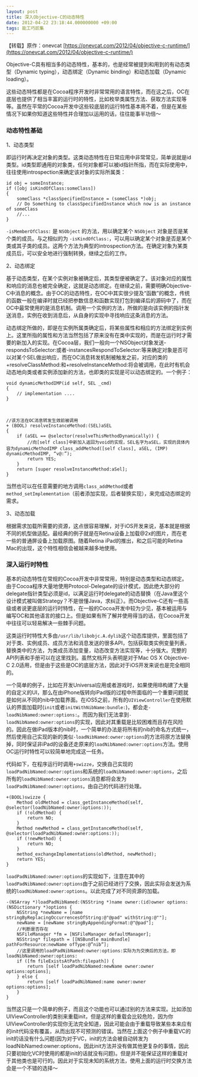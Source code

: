 ```yaml
---
layout: post
title: 深入Objective-C的动态特性
date: 2012-04-22 23:18:44.000000000 +09:00
tags: 能工巧匠集
---
```


【转载】原作：onevcat [https://onevcat.com/2012/04/objective-c-runtime/](https://onevcat.com/2012/04/objective-c-runtime/)

Objective-C具有相当多的动态特性，基本的，也是经常被提到和用到的有动态类型（Dynamic typing），动态绑定（Dynamic binding）和动态加载（Dynamic loading）。

这些动态特性都是在Cocoa程序开发时非常常用的语言特性，而在这之后，OC在底层也提供了相当丰富的运行时的特性，比如枚举类属性方法、获取方法实现等等。虽然在平常的Cocoa开发中这些较底层的运行特性基本用不着，但是在某些情况下如果你知道这些特性并合理加以运用的话，往往能事半功倍～

### 动态特性基础

1、动态类型

即运行时再决定对象的类型。这类动态特性在日常应用中非常常见，简单说就是id类型。id类型即通用的对象类，任何对象都可以被id指针所指，而在实际使用中，往往使用introspection来确定该对象的实际所属类：

```
id obj = someInstance;
if ([obj isKindOfClass:someClass])
{
    someClass *classSpecifiedInstance = (someClass *)obj;
    // Do Something to classSpecifiedInstance which now is an instance of someClass
    //...
}
```
`-isMemberOfClass:` 是 `NSObject` 的方法，用以确定某个 `NSObject` 对象是否是某个类的成员。与之相似的为 `-isKindOfClass:`，可以用以确定某个对象是否是某个类或其子类的成员。这两个方法为典型的introspection方法。在确定对象为某类成员后，可以安全地进行强制转换，继续之后的工作。

2、动态绑定

基于动态类型，在某个实例对象被确定后，其类型便被确定了。该对象对应的属性和响应的消息也被完全确定，这就是动态绑定。在继续之前，需要明确Objective-C中消息的概念。由于OC的动态特性，在OC中其实很少提及“函数”的概念，传统的函数一般在编译时就已经把参数信息和函数实现打包到编译后的源码中了，而在OC中最常使用的是消息机制。调用一个实例的方法，所做的是向该实例的指针发送消息，实例在收到消息后，从自身的实现中寻找响应这条消息的方法。

动态绑定所做的，即是在实例所属类确定后，将某些属性和相应的方法绑定到实例上。这里所指的属性和方法当然包括了原来没有在类中实现的，而是在运行时才需要的新加入的实现。在Cocoa层，我们一般向一个NSObject对象发送-respondsToSelector:或者-instancesRespondToSelector:等来确定对象是否可以对某个SEL做出响应，而在OC消息转发机制被触发之前，对应的类的+resolveClassMethod:和+resolveInstanceMethod:将会被调用，在此时有机会动态地向类或者实例添加新的方法，也即类的实现是可以动态绑定的。一个例子：

```
void dynamicMethodIMP(id self, SEL _cmd)
{
    // implementation ....
}



//该方法在OC消息转发生效前被调用
+ (BOOL) resolveInstanceMethod:(SEL)aSEL
{ 
    if (aSEL == @selector(resolveThisMethodDynamically)) {
        //向[self class]中新加入返回为void的实现，SEL名字为aSEL，实现的具体内容为dynamicMethodIMP class_addMethod([self class], aSEL, (IMP) dynamicMethodIMP, “v@:”);
        return YES;
    }
    return [super resolveInstanceMethod:aSel];
}  
```

当然也可以在任意需要的地方调用`class_addMethod`或者`method_setImplementation`（前者添加实现，后者替换实现），来完成动态绑定的需求。

3、动态加载

根据需求加载所需要的资源，这点很容易理解，对于iOS开发来说，基本就是根据不同的机型做适配。最经典的例子就是在Retina设备上加载@2x的图片，而在老一些的普通屏设备上加载原图。随着Retina iPad的推出，和之后可能的Retina Mac的出现，这个特性相信会被越来越多地使用。

### 深入运行时特性

基本的动态特性在常规的Cocoa开发中非常常用，特别是动态类型和动态绑定。由于Cocoa程序大量地使用Protocol-Delegate的设计模式，因此绝大部分的delegate指针类型必须是id，以满足运行时delegate的动态替换（在Java里这个设计模式被叫做Strategy？不是很懂Java，求纠正）。而Objective-C还有一些高级或者说更底层的运行时特性，在一般的Cocoa开发中较为少见，基本被运用与编写OC和其他语言的接口上。但是如果有所了解并使用得当的话，在Cocoa开发中往往可以轻易解决一些棘手问题。

这类运行时特性大多由`/usr/lib/libobjc.A.dylib`这个动态库提供，里面包括了对于类、实例成员、成员方法和消息发送的很多API，包括获取类实例变量列表，替换类中的方法，为类成员添加变量，动态改变方法实现等，十分强大。完整的API列表和手册可以在这里找到。虽然文档开头表明是对于Mac OS X Objective-C 2.0适用，但是由于这些是OC的底层方法，因此对于iOS开发来说也是完全相同的。

一个简单的例子，比如在开发Universal应用或者游戏时，如果使用IB构建了大量的自定义的UI，那么在由iPhone版转向iPad版的过程中所面临的一个重要问题就是如何从不同的nib中加载界面。在iOS5之前，所有的`UIViewController`在使用默认的界面加载时(`init`或者`initWithNibName:bundle:`)，都会走`-loadNibNamed:owner:options:`。而因为我们无法拿到`-loadNibNamed:owner:options`的实现，因此对其重载是比较困难而且存在风险的。因此在做iPad版本的nib时，一个简单的办法是将所有的nib的命名方式统一，然后使用自己实现的新的类似`-loadNibNamed:owner:options`的方法将原方法替换掉，同时保证非iPad的设备还走原来的`loadNibNamed:owner:options`方法。使用OC运行时特性可以较简单地完成这一任务。

代码如下，在程序运行时调用`+swizze`，交换自己实现的`loadPadNibNamed:owner:options`和系统的`loadNibNamed:owner:options`，之后所有的`loadNibNamed:owner:options`消息都将会发为`loadPadNibNamed:owner:options`，由自己的代码进行处理。

```
+(BOOL)swizze {
    Method oldMethod = class_getInstanceMethod(self, @selector(loadNibNamed:owner:options:));
    if (!oldMethod) {
        return NO;
    }
    Method newMethod = class_getInstanceMethod(self, @selector(loadPadNibNamed:owner:options:));
    if (!newMethod) {
        return NO;
    }
    method_exchangeImplementations(oldMethod, newMethod);
    return YES;
}  
```

`loadPadNibNamed:owner:options`的实现如下，注意在其中的`loadPadNibNamed:owner:options`由于之前已经进行了交换，因此实际会发送为系统的`loadNibNamed:owner:options`。以此完成了对不同资源的加载。

```
-(NSArray *)loadPadNibNamed:(NSString *)name owner:(id)owner options:(NSDictionary *)options {
    NSString *newName = [name stringByReplacingOccurrencesOfString:@"@pad" withString:@""];
    newName = [newName stringByAppendingFormat:@"@pad"];
    //判断是否存在
    NSFileManager *fm = [NSFileManager defaultManager];
    NSString* filepath = [[NSBundle mainBundle] pathForResource:newName ofType:@”nib”];
    //这里调用的loadPadNibNamed:owner:options:实际为为交换后的方法，即loadNibNamed:owner:options:
    if ([fm fileExistsAtPath:filepath]) {
        return [self loadPadNibNamed:newName owner:owner options:options];
    } else {
        return [self loadPadNibNamed:name owner:owner options:options]; 
    }
}  
```

当然这只是一个简单的例子，而且这个功能也可以通过别的方法来实现。比如添加UIViewController的类别来重载init，但是这样的重载会比较危险，因为你UIViewController的实现你无法完全知道，因此可能会由于重载导致某些本来应有的init代码没有覆盖，从而出现不可预测的错误。当然在上面这个例子中重载VC的init的话没有什么问题(因为对于VC，init的方法会被自动转发为loadNibNamed:owner:options，因此init方法并没有做其他更复杂的事情，因此只要初始化VC时使用的都是init的话就没有问题)。但是并不能保证这样的重载对于其他类也是可行的。因此对于实现未知的系统方法，使用上面的运行时交换方法会是一个不错的选择～
